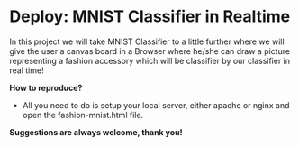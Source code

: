 # Deploy: MNIST Classifier in Realtime

In this project we will take MNIST Classifier to a little further where we will give the user a canvas board in a Browser where he/she can draw a picture representing a fashion accessory which will be classifier by our classifier in real time!

**How to reproduce?**  
- All you need to do is setup your local server, either apache or nginx and open the fashion-mnist.html file.

**Suggestions are always welcome, thank you!**
